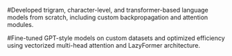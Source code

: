 #Developed trigram, character-level, and transformer-based language models from scratch, including custom backpropagation and attention modules. 


#Fine-tuned GPT-style models on custom datasets and optimized efficiency using vectorized multi-head attention and LazyFormer architecture. 

